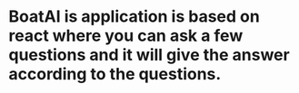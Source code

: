 # BoatAI is application is based on react where you can ask a few questions and it will give the answer according to the questions.
